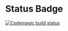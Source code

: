 # Status Badge
[![Codemagic build status](https://api.codemagic.io/apps/63842a43543f9f6f60ff2c9a/63842adf543f9f06ec7cdd00/status_badge.svg)](https://codemagic.io/apps/63842a43543f9f6f60ff2c9a/63842adf543f9f06ec7cdd00/latest_build)
